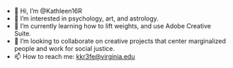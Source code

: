 - 👋 Hi, I’m @Kathleen16R
- 👀 I’m interested in psychology, art, and astrology. 
- 🌱 I’m currently learning how to lift weights, and use Adobe Creative Suite.
- 💞️ I’m looking to collaborate on creative projects that center marginalized people and work for social justice.
- 📫 How to reach me: kkr3fe@virginia.edu

<!---
Kathleen16R/Kathleen16R is a ✨ special ✨ repository because its `README.md` (this file) appears on your GitHub profile.
You can click the Preview link to take a look at your changes.
--->
